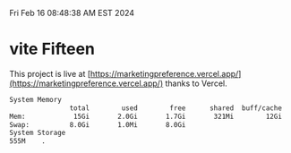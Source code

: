 Fri Feb 16 08:48:38 AM EST 2024

# vite Fifteen


This project is live at [https://marketingpreference.vercel.app/](https://marketingpreference.vercel.app/) thanks to Vercel.

```bash
System Memory
               total        used        free      shared  buff/cache   available
Mem:            15Gi       2.0Gi       1.7Gi       321Mi        12Gi        13Gi
Swap:          8.0Gi       1.0Mi       8.0Gi
System Storage
555M	.

